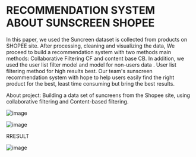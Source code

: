 # RECOMMENDATION SYSTEM ABOUT SUNSCREEN SHOPEE
In this paper, we used the Suncreen dataset is collected from products on SHOPEE site. After processing, cleaning and visualizing the data, We proceed to build a recommendation system with two methods main methods: Collaborative Filtering CF and content base CB. In addition, we used the user list filter model and model for non-users data . User list filtering method for high results best. Our team's sunscreen recommendation system with hope to help users easily find the right product for the best, least time consuming but bring the best results.

About project: Building a data set of suncreens from the Shopee site, using collaborative filtering and Content-based filtering.


![image](https://github.com/ThuyTien622001/RecommendSuncreen/assets/133883046/1e9a71e4-c270-436b-bc6c-59edaaceda3f)

![image](https://github.com/ThuyTien622001/RecommendSuncreen/assets/133883046/94990c68-93d3-454b-9a94-30d8e78acc26)


RRESULT


![image](https://github.com/ThuyTien622001/RecommendSuncreen/assets/133883046/814bcd6c-1391-44e0-a812-ed7b6abf2cd4)

